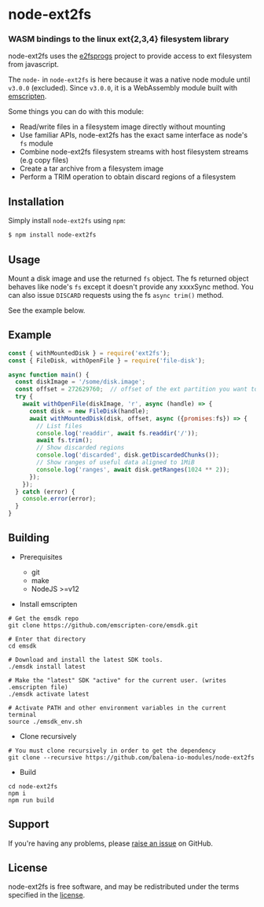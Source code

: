 node-ext2fs
=========
### WASM bindings to the linux ext{2,3,4} filesystem library

node-ext2fs uses the [e2fsprogs](https://github.com/tytso/e2fsprogs) project to
provide access to ext filesystem from javascript.

The `node-` in `node-ext2fs` is here because it was a native node module until `v3.0.0` (excluded).
Since `v3.0.0`, it is a WebAssembly module built with [emscripten](https://emscripten.org/).

Some things you can do with this module:

* Read/write files in a filesystem image directly without mounting
* Use familiar APIs, node-ext2fs has the exact same interface as node's `fs` module
* Combine node-ext2fs filesystem streams with host filesystem streams (e.g copy files)
* Create a tar archive from a filesystem image
* Perform a TRIM operation to obtain discard regions of a filesystem

## Installation

Simply install `node-ext2fs` using `npm`:

``` bash
$ npm install node-ext2fs
```


## Usage

Mount a disk image and use the returned `fs` object.
The fs returned object behaves like node's `fs` except it doesn't provide any
xxxxSync method.
You can also issue `DISCARD` requests using the fs `async trim()` method.

See the example below.

## Example

```javascript
const { withMountedDisk } = require('ext2fs');
const { FileDisk, withOpenFile } = require('file-disk');

async function main() {
  const diskImage = '/some/disk.image';
  const offset = 272629760;  // offset of the ext partition you want to mount in that disk image
  try {
    await withOpenFile(diskImage, 'r', async (handle) => {
      const disk = new FileDisk(handle);
      await withMountedDisk(disk, offset, async ({promises:fs}) => {
        // List files
        console.log('readdir', await fs.readdir('/'));
        await fs.trim();
        // Show discarded regions
        console.log('discarded', disk.getDiscardedChunks());
        // Show ranges of useful data aligned to 1MiB
        console.log('ranges', await disk.getRanges(1024 ** 2));
      });
    });
  } catch (error) {
    console.error(error);
  }
}

```
## Building

- Prerequisites
  * git
  * make
  * NodeJS >=v12


- Install emscripten
```
# Get the emsdk repo
git clone https://github.com/emscripten-core/emsdk.git

# Enter that directory
cd emsdk

# Download and install the latest SDK tools.
./emsdk install latest

# Make the "latest" SDK "active" for the current user. (writes .emscripten file)
./emsdk activate latest

# Activate PATH and other environment variables in the current terminal
source ./emsdk_env.sh
```

- Clone recursively
```
# You must clone recursively in order to get the dependency
git clone --recursive https://github.com/balena-io-modules/node-ext2fs
```

- Build
```
cd node-ext2fs
npm i
npm run build
```

## Support

If you're having any problems, please [raise an issue][github-issue] on GitHub.

## License

node-ext2fs is free software, and may be redistributed under the terms specified
in the [license].

[github-issue]: https://github.com/balena-io/node-ext2fs/issues/new
[license]: https://github.com/balena-io/node-ext2fs/blob/master/LICENSE
